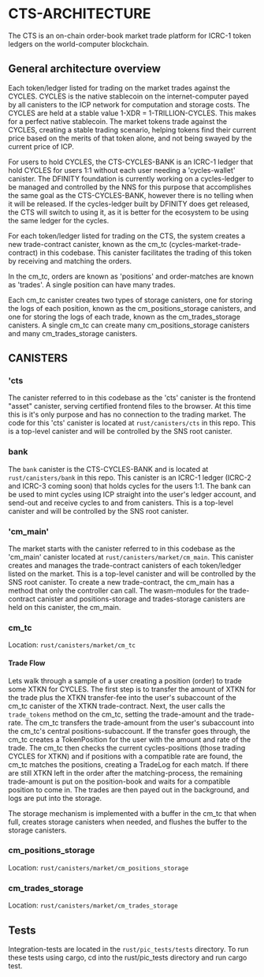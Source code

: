 # CTS-ARCHITECTURE

The CTS is an on-chain order-book market trade platform for ICRC-1 token ledgers on the world-computer blockchain.

## General architecture overview
Each token/ledger listed for trading on the market trades against the CYCLES. CYCLES is the native stablecoin on the internet-computer payed by all canisters to the ICP network for computation and storage costs. The CYCLES are held at a stable value 1-XDR = 1-TRILLION-CYCLES. This makes for a perfect native stablecoin.
The market tokens trade against the CYCLES, creating a stable trading scenario, helping tokens find their current price based on the merits of that token alone, and not being swayed by the current price of ICP.

For users to hold CYCLES, the CTS-CYCLES-BANK is an ICRC-1 ledger that hold CYCLES for users 1:1 without each user needing a 'cycles-wallet' canister. The DFINITY foundation is currently working on a cycles-ledger to be managed and controlled by the NNS for this purpose that accomplishes the same goal as the CTS-CYCLES-BANK, however there is no telling when it will be released. If the cycles-ledger built by DFINITY does get released, the CTS will switch to using it, as it is better for the ecosystem to be using the same ledger for the cycles.

For each token/ledger listed for trading on the CTS, the system creates a new trade-contract canister, known as the cm_tc (cycles-market-trade-contract) in this codebase. This canister facilitates the trading of this token by receiving and matching the orders. 
 
In the cm_tc, orders are known as 'positions' and order-matches are known as 'trades'. A single position can have many trades.
 
Each cm_tc canister creates two types of storage canisters, one for storing the logs of each position, known as the cm_positions_storage canisters, and one for storing the logs of each trade, known as the cm_trades_storage canisters. A single cm_tc can create many cm_positions_storage canisters and many cm_trades_storage canisters.

## CANISTERS

### 'cts
The canister referred to in this codebase as the 'cts' canister is the frontend "asset" canister, serving certified frontend files to the browser. 
At this time this is it's only purpose and has no connection to the trading market. The code for this 'cts' canister is located at `rust/canisters/cts` in this repo. This is a top-level canister and will be controlled by the SNS root canister.

### bank
The `bank` canister is the CTS-CYCLES-BANK and is located at `rust/canisters/bank` in this repo. This canister is an ICRC-1 ledger (ICRC-2 and ICRC-3 coming soon) that holds cycles for the users 1:1.
The bank can be used to mint cycles using ICP straight into the user's ledger account, and send-out and receive cycles to and from canisters. This is a top-level canister and will be controlled by the SNS root canister.

### 'cm_main'
The market starts with the canister referred to in this codebase as the 'cm_main' canister located at `rust/canisters/market/cm_main`. This canister creates and manages the trade-contract canisters of each token/ledger listed on the market. This is a top-level canister and will be controlled by the SNS root canister.
To create a new trade-contract, the cm_main has a method that only the controller can call. The wasm-modules for the trade-contract canister and positions-storage and trades-storage canisters are held on this canister, the cm_main.

### cm_tc
Location: `rust/canisters/market/cm_tc`

#### Trade Flow
Lets walk through a sample of a user creating a position (order) to trade some XTKN for CYCLES. The first step is to transfer the amount of XTKN for the trade plus the XTKN transfer-fee into the user's subaccount of the cm_tc canister of the XTKN trade-contract. Next, the user calls the `trade_tokens` method on the cm_tc, setting the trade-amount and the trade-rate. The cm_tc transfers the trade-amount from the user's subaccount into the cm_tc's central positions-subaccount. If the transfer goes through, the cm_tc creates a TokenPosition for the user with the amount and rate of the trade. The cm_tc then checks the current cycles-positions (those trading CYCLES for XTKN) and if positions with a compatible rate are found, the cm_tc matches the positions, creating a TradeLog for each match. If there are still XTKN left in the order after the matching-process, the remaining trade-amount is put on the position-book and waits for a compatible position to come in. The trades are then payed out in the background, and logs are put into the storage.

The storage mechanism is implemented with a buffer in the cm_tc that when full, creates storage canisters when needed, and flushes the buffer to the storage canisters.

### cm_positions_storage
Location: `rust/canisters/market/cm_positions_storage`

### cm_trades_storage
Location: `rust/canisters/market/cm_trades_storage`


## Tests 
Integration-tests are located in the `rust/pic_tests/tests` directory. To run these tests using cargo, cd into the rust/pic_tests directory and run cargo test.



